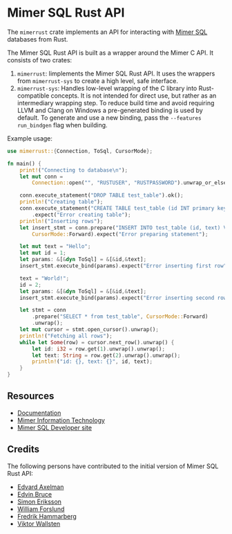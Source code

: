 # Mimer SQL Rust API
The `mimerrust` crate implements an API for interacting with [Mimer SQL](https://www.mimer.com) databases from Rust. 

The Mimer SQL Rust API is built as a wrapper around the Mimer C API. It consists of two crates:
1. `mimerrust`: Iimplements the Mimer SQL Rust API. It uses the wrappers from `mimerrust-sys` to create a high level, safe interface.
2. `mimerrust-sys`: Handles low-level wrapping of the C library into Rust-compatible concepts. 
It is not intended for direct use, but rather as an intermediary wrapping step. To reduce build time and avoid requiring LLVM and Clang on Windows a pre-generated binding is used by default. To generate and use a new binding, pass the `--features run_bindgen` flag when building.


Example usage:
```Rust
use mimerrust::{Connection, ToSql, CursorMode};

fn main() {
    print!("Connecting to database\n");
    let mut conn =
        Connection::open("", "RUSTUSER", "RUSTPASSWORD").unwrap_or_else(|ec| panic!("{}", ec));

    conn.execute_statement("DROP TABLE test_table").ok();
    println!("Creating table");
    conn.execute_statement("CREATE TABLE test_table (id INT primary key, text NVARCHAR(30))")
        .expect("Error creating table");
    println!("Inserting rows");
    let insert_stmt = conn.prepare("INSERT INTO test_table (id, text) VALUES(:id, :text)", 
        CursorMode::Forward).expect("Error preparing statement");

    let mut text = "Hello";
    let mut id = 1;
    let params: &[&dyn ToSql] = &[&id,&text];
    insert_stmt.execute_bind(params).expect("Error inserting first row"); 

    text = "World!";
    id = 2;
    let params: &[&dyn ToSql] = &[&id,&text];
    insert_stmt.execute_bind(params).expect("Error inserting second row");  

    let stmt = conn
        .prepare("SELECT * from test_table", CursorMode::Forward)
        .unwrap();
    let mut cursor = stmt.open_cursor().unwrap();
    println!("Fetching all rows");
    while let Some(row) = cursor.next_row().unwrap() {
        let id: i32 = row.get(1).unwrap().unwrap();
        let text: String = row.get(2).unwrap().unwrap();
        println!("id: {}, text: {}", id, text);
    }
}
```

## Resources
- [Documentation](https://docs.rs/mimerrust/latest/mimerrust/)
- [Mimer Information Technology](https://www.mimer.com)
- [Mimer SQL Developer site](https://developer.mimer.com)

## Credits
The following persons have contributed to the initial version of Mimer SQL Rust API:
- [Edvard Axelman](https://github.com/popfumo)
- [Edvin Bruce](https://github.com/Bruce1887)
- [Simon Eriksson](https://github.com/sier8161)
- [William Forslund](https://github.com/Forslund16)
- [Fredrik Hammarberg](https://github.com/efreham1)
- [Viktor Wallsten](https://github.com/viwa3399)

